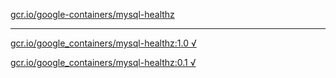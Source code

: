 [gcr.io/google-containers/mysql-healthz](https://hub.docker.com/r/sqeven/mysql-healthz/tags/) 

----
[gcr.io/google_containers/mysql-healthz:1.0 √](https://hub.docker.com/r/sqeven/mysql-healthz/tags/)

[gcr.io/google_containers/mysql-healthz:0.1 √](https://hub.docker.com/r/sqeven/mysql-healthz/tags/)

